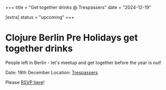+++
title = "Get together drinks @ Trespassers"
date = "2024-12-19"

[extra]
  status = "upcoming"
+++

# Clojure Berlin Pre Holidays get together drinks

People left in Berlin - let's meetup and get together before the year is out!

Date: 19th December
Location: [Trespassers](https://www.trespassers.eu/)

Please [RSVP here](https://lu.ma/kocnw8c2)!
